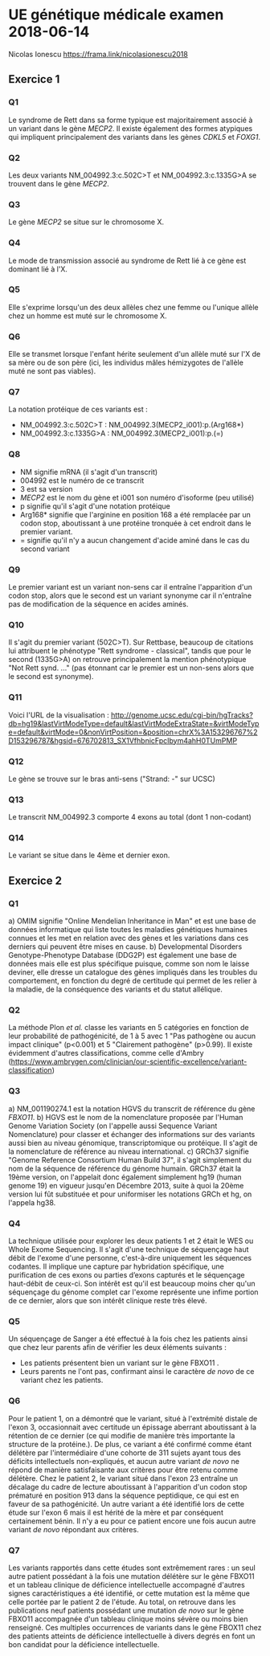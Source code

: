 # UE génétique médicale examen 2018-06-14
Nicolas Ionescu 
https://frama.link/nicolasionescu2018
## Exercice 1
### Q1
Le syndrome de Rett dans sa forme typique est majoritairement associé à un variant dans le gène *MECP2*. Il existe également des formes atypiques qui impliquent principalement des variants dans les gènes *CDKL5* et *FOXG1*.
### Q2
Les deux variants NM_004992.3:c.502C>T  et NM_004992.3:c.1335G>A se trouvent dans le gène *MECP2*.
### Q3
Le gène *MECP2* se situe sur le chromosome X.
### Q4
Le mode de transmission associé au syndrome de Rett lié à ce gène est dominant lié à l'X.
### Q5
Elle s'exprime lorsqu'un des deux allèles chez une femme ou l'unique allèle chez un homme est muté sur le chromosome X.
### Q6
Elle se transmet lorsque l'enfant hérite seulement d'un allèle muté sur l'X de sa mère ou de son père (ici, les individus mâles hémizygotes de l'allèle muté ne sont pas viables). 
### Q7
La notation protéique de ces variants est :
- NM_004992.3:c.502C>T : NM_004992.3(MECP2_i001):p.(Arg168*)
- NM_004992.3:c.1335G>A : NM_004992.3(MECP2_i001):p.(=)
### Q8
- NM signifie mRNA (il s'agit d'un transcrit)
- 004992 est le numéro de ce transcrit
- 3 est sa version
- *MECP2* est le nom du gène et i001 son numéro d'isoforme (peu utilisé)
- p signifie qu'il s'agit d'une notation protéique
- Arg168* signifie que l'arginine en position 168 a été remplacée par un codon stop, aboutissant à une protéine tronquée à cet endroit dans le premier variant.
- = signifie qu'il n'y a aucun changement d'acide aminé dans le cas du second variant
### Q9
Le premier variant est un variant non-sens car il entraîne l'apparition d'un codon stop, alors que le second est un variant synonyme car il n'entraîne pas de modification de la séquence en acides aminés.
### Q10
Il s'agit du premier variant (502C>T). Sur Rettbase, beaucoup de citations lui attribuent le phénotype "Rett syndrome - classical", tandis que pour le second (1335G>A) on retrouve principalement la mention phénotypique "Not Rett synd. ..." (pas étonnant car le premier est un non-sens alors que le second est synonyme).
### Q11
Voici l'URL de la visualisation : http://genome.ucsc.edu/cgi-bin/hgTracks?db=hg19&lastVirtModeType=default&lastVirtModeExtraState=&virtModeType=default&virtMode=0&nonVirtPosition=&position=chrX%3A153296767%2D153296787&hgsid=676702813_SX1VfhbnicFpcIbym4ahH0TUmPMP
### Q12
Le gène se trouve sur le bras anti-sens ("Strand: -" sur UCSC)
### Q13
Le transcrit NM_004992.3 comporte 4 exons au total (dont 1 non-codant)
### Q14
Le variant se situe dans le 4ème et dernier exon.
## Exercice 2
### Q1
a) OMIM signifie "Online Mendelian Inheritance in Man" et est une base de données informatique qui liste toutes les maladies génétiques humaines connues et les met en relation avec des gènes et les variations dans ces derniers qui peuvent être mises en cause.
b) Developmental Disorders Genotype-Phenotype Database (DDG2P) est également une base de données mais elle est plus spécifique puisque, comme son nom le laisse deviner, elle dresse un catalogue des gènes impliqués dans les troubles du comportement, en fonction du degré de certitude qui permet de les relier à la maladie, de la conséquence des variants et du statut allélique.
### Q2
La méthode Plon *et al.* classe les variants en 5 catégories en fonction de leur probabilité de pathogénicité, de 1 à 5 avec 1 "Pas pathogène ou aucun impact clinique" (p<0.001) et 5 "Clairement pathogène" (p>0.99). Il existe évidemment d'autres classifications, comme celle d'Ambry (https://www.ambrygen.com/clinician/our-scientific-excellence/variant-classification)
### Q3
a) NM_001190274.1 est la notation HGVS du transcrit de référence du gène *FBXO11*.
b) HGVS est le nom de la nomenclature proposée par l'Human Genome Variation Society (on l'appelle aussi Sequence Variant Nomenclature) pour classer et échanger des informations sur des variants aussi bien au niveau génomique, transcriptomique ou protéique. Il s'agit de la nomenclature de référence au niveau international.
c) GRCh37 signifie "Genome Reference Consortium Human Build 37", il s'agit simplement du nom de la séquence de référence du génome humain. GRCh37 était la 19ème version, on l'appelait donc également simplement hg19 (human genome 19) en vigueur jusqu'en Décembre 2013, suite à quoi la 20ème version lui fût substituée et pour uniformiser les notations GRCh et hg, on l'appela hg38.
### Q4
La technique utilisée pour explorer les deux patients 1 et 2 était le WES ou Whole Exome Sequencing. Il s'agit d'une technique de séquençage haut débit de l'exome d'une personne, c'est-à-dire uniquement les séquences codantes. Il implique une capture par hybridation spécifique, une purification de ces exons ou parties d’exons capturés et le séquençage haut-débit de ceux-ci. Son intérêt est qu'il est beaucoup moins cher qu'un séquençage du génome complet car l'exome représente une infime portion de ce dernier, alors que son intérêt clinique reste très élevé.
### Q5
Un séquençage de Sanger a été effectué à la fois chez les patients ainsi que chez leur parents afin de vérifier les deux éléments suivants :
- Les patients présentent bien un variant sur le gène FBXO11 .
- Leurs parents ne l'ont pas, confirmant ainsi le caractère *de novo* de ce variant chez les patients.
### Q6
Pour le patient 1, on a démontré que le variant, situé à l'extrémité distale de l'exon 3, occasionnait avec certitude un épissage aberrant aboutissant à la rétention de ce dernier (ce qui modifie de manière très importante la structure de la protéine.). De plus, ce variant a été confirmé comme étant délétère par l'intermédiaire d'une cohorte de 311 sujets ayant tous des déficits intellectuels non-expliqués, et aucun autre variant *de novo* ne répond de manière satisfaisante aux critères pour être retenu comme délétère. 
Chez le patient 2, le variant situé dans l'exon 23 entraîne un décalage du cadre de lecture aboutissant à l'apparition d'un codon stop prématuré en position 913 dans la séquence peptidique, ce qui est en faveur de sa pathogénicité. Un autre variant a été identifié lors de cette étude sur l'exon 6 mais il est hérité de la mère et par conséquent certainement bénin. Il n'y a eu pour ce patient encore une fois aucun autre variant *de novo* répondant aux critères.
### Q7
Les variants rapportés dans cette études sont extrêmement rares : un seul autre patient possédant à la fois une mutation délétère sur le gène FBXO11 et un tableau clinique de déficience intellectuelle accompagné d'autres signes caractéristiques a été identifié, or cette mutation est la même que celle portée par le patient 2 de l'étude. Au total, on retrouve dans les publications neuf patients possédant une mutation *de novo* sur le gène FBXO11 accompagnée d'un tableau clinique moins sévère ou moins bien renseigné. Ces multiples occurrences de variants dans le gène FBOX11 chez des patients atteints de déficience intellectuelle à divers degrés en font un bon candidat pour la déficience intellectuelle.
